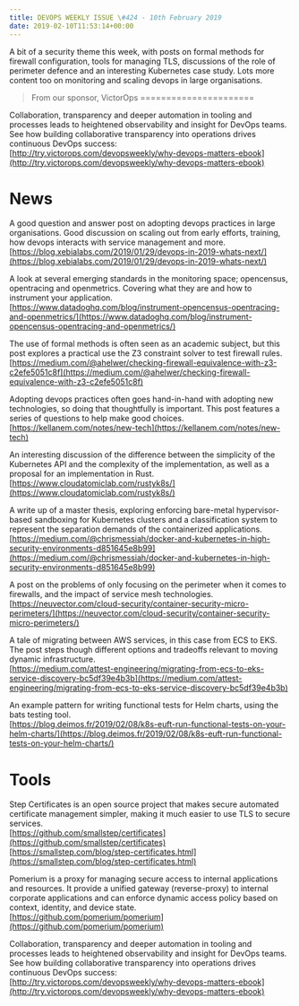 ```yaml
---
title: DEVOPS WEEKLY ISSUE \#424 - 10th February 2019 
date: 2019-02-10T11:53:14+00:00
---
```


A bit of a security theme this week, with posts on formal methods for firewall configuration, tools for managing TLS, discussions of the role of perimeter defence and an interesting Kubernetes case study. Lots more content too on monitoring and scaling devops in large organisations.


>From our sponsor, VictorOps
======================

Collaboration, transparency and deeper automation in tooling and processes leads to heightened observability and insight for DevOps teams. See how building collaborative transparency into operations drives continuous DevOps success:
<br>[http://try.victorops.com/devopsweekly/why-devops-matters-ebook](http://try.victorops.com/devopsweekly/why-devops-matters-ebook)


News
====

A good question and answer post on adopting devops practices in large organisations. Good discussion on scaling out from early efforts, training, how devops interacts with service management and more.
<br>[https://blog.xebialabs.com/2019/01/29/devops-in-2019-whats-next/](https://blog.xebialabs.com/2019/01/29/devops-in-2019-whats-next/)


A look at several emerging standards in the monitoring space; opencensus, opentracing and openmetrics. Covering what they are and how to instrument your application.
<br>[https://www.datadoghq.com/blog/instrument-opencensus-opentracing-and-openmetrics/](https://www.datadoghq.com/blog/instrument-opencensus-opentracing-and-openmetrics/)


The use of formal methods is often seen as an academic subject, but this post explores a practical use the Z3 constraint solver to test firewall rules.
<br>[https://medium.com/@ahelwer/checking-firewall-equivalence-with-z3-c2efe5051c8f](https://medium.com/@ahelwer/checking-firewall-equivalence-with-z3-c2efe5051c8f)


Adopting devops practices often goes hand-in-hand with adopting new technologies, so doing that thoughtfully is important. This post features a series of questions to help make good choices.
<br>[https://kellanem.com/notes/new-tech](https://kellanem.com/notes/new-tech)


An interesting discussion of the difference between the simplicity of the Kubernetes API and the complexity of the implementation, as well as a proposal for an implementation in Rust.
<br>[https://www.cloudatomiclab.com/rustyk8s/](https://www.cloudatomiclab.com/rustyk8s/)


A write up of a master thesis, exploring enforcing bare-metal hypervisor-based sandboxing for Kubernetes clusters and a classification system to represent the separation demands of the containerized applications.
<br>[https://medium.com/@chrismessiah/docker-and-kubernetes-in-high-security-environments-d851645e8b99](https://medium.com/@chrismessiah/docker-and-kubernetes-in-high-security-environments-d851645e8b99)


A post on the problems of only focusing on the perimeter when it comes to firewalls, and the impact of service mesh technologies.
<br>[https://neuvector.com/cloud-security/container-security-micro-perimeters/](https://neuvector.com/cloud-security/container-security-micro-perimeters/)


A tale of migrating between AWS services, in this case from ECS to EKS. The post steps though different options and tradeoffs relevant to moving dynamic infrastructure.
<br>[https://medium.com/attest-engineering/migrating-from-ecs-to-eks-service-discovery-bc5df39e4b3b](https://medium.com/attest-engineering/migrating-from-ecs-to-eks-service-discovery-bc5df39e4b3b)


An example pattern for writing functional tests for Helm charts, using the bats testing tool.
<br>[https://blog.deimos.fr/2019/02/08/k8s-euft-run-functional-tests-on-your-helm-charts/](https://blog.deimos.fr/2019/02/08/k8s-euft-run-functional-tests-on-your-helm-charts/)


Tools
====

Step Certificates is an open source project that makes secure automated certificate management simpler, making it much easier to use TLS to secure services.
<br>[https://github.com/smallstep/certificates](https://github.com/smallstep/certificates)
<br>[https://smallstep.com/blog/step-certificates.html](https://smallstep.com/blog/step-certificates.html)


Pomerium is a proxy for managing secure access to internal applications and resources. It provide a unified gateway (reverse-proxy) to internal corporate applications and can enforce dynamic access policy based on context, identity, and device state.
<br>[https://github.com/pomerium/pomerium](https://github.com/pomerium/pomerium)


Collaboration, transparency and deeper automation in tooling and processes leads to heightened observability and insight for DevOps teams. See how building collaborative transparency into operations drives continuous DevOps success:
<br>[http://try.victorops.com/devopsweekly/why-devops-matters-ebook](http://try.victorops.com/devopsweekly/why-devops-matters-ebook)



